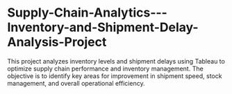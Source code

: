 # Supply-Chain-Analytics---Inventory-and-Shipment-Delay-Analysis-Project
This project analyzes inventory levels and shipment delays using Tableau to optimize supply chain performance and inventory management. The objective is to identify key areas for improvement in shipment speed, stock management, and overall operational efficiency.
